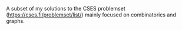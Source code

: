 A subset of my solutions to the CSES problemset (https://cses.fi/problemset/list/) mainly focused on combinatorics and graphs.
